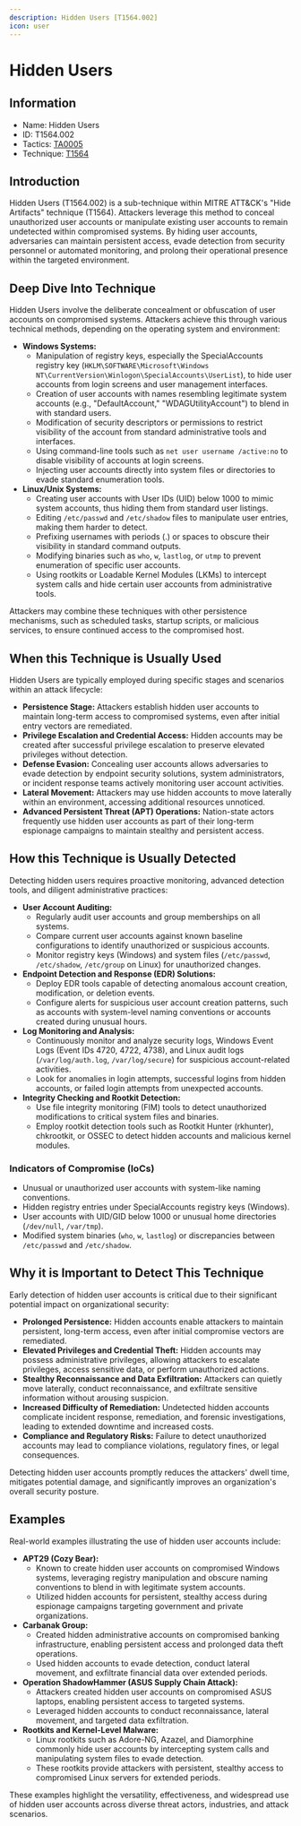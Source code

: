 ```yaml
---
description: Hidden Users [T1564.002]
icon: user
---
```


# Hidden Users

## Information

* Name: Hidden Users
* ID: T1564.002
* Tactics: [TA0005](../)
* Technique: [T1564](./)

## Introduction

Hidden Users (T1564.002) is a sub-technique within MITRE ATT\&CK's "Hide Artifacts" technique (T1564). Attackers leverage this method to conceal unauthorized user accounts or manipulate existing user accounts to remain undetected within compromised systems. By hiding user accounts, adversaries can maintain persistent access, evade detection from security personnel or automated monitoring, and prolong their operational presence within the targeted environment.

## Deep Dive Into Technique

Hidden Users involve the deliberate concealment or obfuscation of user accounts on compromised systems. Attackers achieve this through various technical methods, depending on the operating system and environment:

* **Windows Systems:**
  * Manipulation of registry keys, especially the SpecialAccounts registry key (`HKLM\SOFTWARE\Microsoft\Windows NT\CurrentVersion\Winlogon\SpecialAccounts\UserList`), to hide user accounts from login screens and user management interfaces.
  * Creation of user accounts with names resembling legitimate system accounts (e.g., "DefaultAccount," "WDAGUtilityAccount") to blend in with standard users.
  * Modification of security descriptors or permissions to restrict visibility of the account from standard administrative tools and interfaces.
  * Using command-line tools such as `net user username /active:no` to disable visibility of accounts at login screens.
  * Injecting user accounts directly into system files or directories to evade standard enumeration tools.
* **Linux/Unix Systems:**
  * Creating user accounts with User IDs (UID) below 1000 to mimic system accounts, thus hiding them from standard user listings.
  * Editing `/etc/passwd` and `/etc/shadow` files to manipulate user entries, making them harder to detect.
  * Prefixing usernames with periods (.) or spaces to obscure their visibility in standard command outputs.
  * Modifying binaries such as `who`, `w`, `lastlog`, or `utmp` to prevent enumeration of specific user accounts.
  * Using rootkits or Loadable Kernel Modules (LKMs) to intercept system calls and hide certain user accounts from administrative tools.

Attackers may combine these techniques with other persistence mechanisms, such as scheduled tasks, startup scripts, or malicious services, to ensure continued access to the compromised host.

## When this Technique is Usually Used

Hidden Users are typically employed during specific stages and scenarios within an attack lifecycle:

* **Persistence Stage:** Attackers establish hidden user accounts to maintain long-term access to compromised systems, even after initial entry vectors are remediated.
* **Privilege Escalation and Credential Access:** Hidden accounts may be created after successful privilege escalation to preserve elevated privileges without detection.
* **Defense Evasion:** Concealing user accounts allows adversaries to evade detection by endpoint security solutions, system administrators, or incident response teams actively monitoring user account activities.
* **Lateral Movement:** Attackers may use hidden accounts to move laterally within an environment, accessing additional resources unnoticed.
* **Advanced Persistent Threat (APT) Operations:** Nation-state actors frequently use hidden user accounts as part of their long-term espionage campaigns to maintain stealthy and persistent access.

## How this Technique is Usually Detected

Detecting hidden users requires proactive monitoring, advanced detection tools, and diligent administrative practices:

* **User Account Auditing:**
  * Regularly audit user accounts and group memberships on all systems.
  * Compare current user accounts against known baseline configurations to identify unauthorized or suspicious accounts.
  * Monitor registry keys (Windows) and system files (`/etc/passwd`, `/etc/shadow`, `/etc/group` on Linux) for unauthorized changes.
* **Endpoint Detection and Response (EDR) Solutions:**
  * Deploy EDR tools capable of detecting anomalous account creation, modification, or deletion events.
  * Configure alerts for suspicious user account creation patterns, such as accounts with system-level naming conventions or accounts created during unusual hours.
* **Log Monitoring and Analysis:**
  * Continuously monitor and analyze security logs, Windows Event Logs (Event IDs 4720, 4722, 4738), and Linux audit logs (`/var/log/auth.log`, `/var/log/secure`) for suspicious account-related activities.
  * Look for anomalies in login attempts, successful logins from hidden accounts, or failed login attempts from unexpected accounts.
* **Integrity Checking and Rootkit Detection:**
  * Use file integrity monitoring (FIM) tools to detect unauthorized modifications to critical system files and binaries.
  * Employ rootkit detection tools such as Rootkit Hunter (rkhunter), chkrootkit, or OSSEC to detect hidden accounts and malicious kernel modules.

### Indicators of Compromise (IoCs)

* Unusual or unauthorized user accounts with system-like naming conventions.
* Hidden registry entries under SpecialAccounts registry keys (Windows).
* User accounts with UID/GID below 1000 or unusual home directories (`/dev/null`, `/var/tmp`).
* Modified system binaries (`who`, `w`, `lastlog`) or discrepancies between `/etc/passwd` and `/etc/shadow`.

## Why it is Important to Detect This Technique

Early detection of hidden user accounts is critical due to their significant potential impact on organizational security:

* **Prolonged Persistence:** Hidden accounts enable attackers to maintain persistent, long-term access, even after initial compromise vectors are remediated.
* **Elevated Privileges and Credential Theft:** Hidden accounts may possess administrative privileges, allowing attackers to escalate privileges, access sensitive data, or perform unauthorized actions.
* **Stealthy Reconnaissance and Data Exfiltration:** Attackers can quietly move laterally, conduct reconnaissance, and exfiltrate sensitive information without arousing suspicion.
* **Increased Difficulty of Remediation:** Undetected hidden accounts complicate incident response, remediation, and forensic investigations, leading to extended downtime and increased costs.
* **Compliance and Regulatory Risks:** Failure to detect unauthorized accounts may lead to compliance violations, regulatory fines, or legal consequences.

Detecting hidden user accounts promptly reduces the attackers' dwell time, mitigates potential damage, and significantly improves an organization's overall security posture.

## Examples

Real-world examples illustrating the use of hidden user accounts include:

* **APT29 (Cozy Bear):**
  * Known to create hidden user accounts on compromised Windows systems, leveraging registry manipulation and obscure naming conventions to blend in with legitimate system accounts.
  * Utilized hidden accounts for persistent, stealthy access during espionage campaigns targeting government and private organizations.
* **Carbanak Group:**
  * Created hidden administrative accounts on compromised banking infrastructure, enabling persistent access and prolonged data theft operations.
  * Used hidden accounts to evade detection, conduct lateral movement, and exfiltrate financial data over extended periods.
* **Operation ShadowHammer (ASUS Supply Chain Attack):**
  * Attackers created hidden user accounts on compromised ASUS laptops, enabling persistent access to targeted systems.
  * Leveraged hidden accounts to conduct reconnaissance, lateral movement, and targeted data exfiltration.
* **Rootkits and Kernel-Level Malware:**
  * Linux rootkits such as Adore-NG, Azazel, and Diamorphine commonly hide user accounts by intercepting system calls and manipulating system files to evade detection.
  * These rootkits provide attackers with persistent, stealthy access to compromised Linux servers for extended periods.

These examples highlight the versatility, effectiveness, and widespread use of hidden user accounts across diverse threat actors, industries, and attack scenarios.
